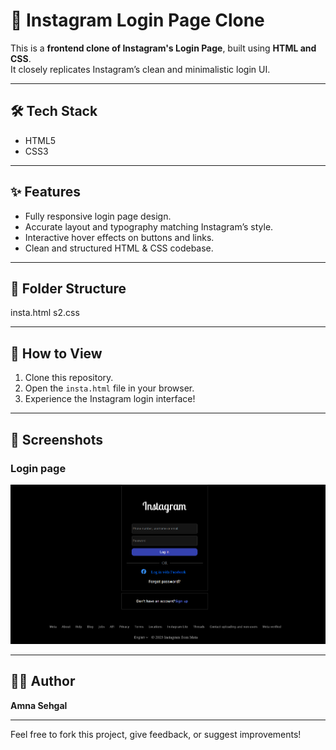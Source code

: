 # 📸 Instagram Login Page Clone

This is a **frontend clone of Instagram's Login Page**, built using **HTML and CSS**.  
It closely replicates Instagram’s clean and minimalistic login UI.

---

## 🛠️ Tech Stack
- HTML5
- CSS3

---

## ✨ Features
-  Fully responsive login page design.
- Accurate layout and typography matching Instagram’s style.
- Interactive hover effects on buttons and links.
- Clean and structured HTML & CSS codebase.

---

## 📂 Folder Structure
insta.html
s2.css

---

## 🚀 How to View
1. Clone this repository.
2. Open the `insta.html` file in your browser.
3. Experience the Instagram login interface!

---

## 📸 Screenshots
### Login page
![login page](Screenshot%202025-08-05%20182423.png)

---

## 🙋‍♀️ Author
**Amna Sehgal**

---

Feel free to fork this project, give feedback, or suggest improvements!